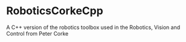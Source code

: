 # RoboticsCorkeCpp
A C++ version of the robotics toolbox used in the Robotics, Vision and Control from Peter Corke

